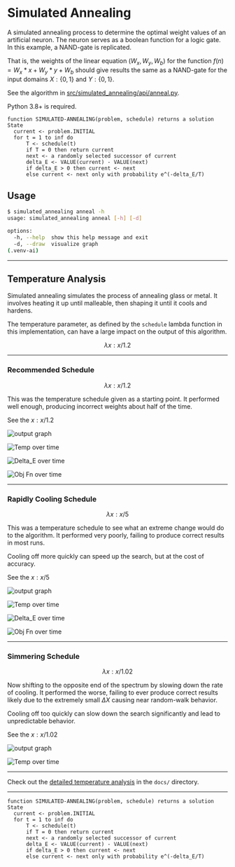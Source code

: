 # Simulated Annealing

A simulated annealing process to determine the optimal weight values of an artificial neuron.
The neuron serves as a boolean function for a logic gate. In this example, a NAND-gate is replicated.

That is, the weights of the linear equation $(W_x, W_y, W_b)$ for the 
function $f(n) = W_x*x + W_y*y + W_b$ should give results the same as a 
NAND-gate for the input domains $X : \{0, 1\}$ and $Y : \{0, 1\}$.

See the algorithm in [src/simulated_annealing/api/anneal.py](src/simulated_annealing/api/anneal.py).

Python 3.8+ is required.

```
function SIMULATED-ANNEALING(problem, schedule) returns a solution State
  current <- problem.INITIAL
  for t = 1 to inf do
      T <- schedule(t)
      if T = 0 then return current
      next <- a randomly selected successor of current
      delta_E <- VALUE(current) - VALUE(next)
      if delta_E > 0 then current <- next
      else current <- next only with probability e^(-delta_E/T)
```

## Usage

```bash
$ simulated_annealing anneal -h
usage: simulated_annealing anneal [-h] [-d]

options:
  -h, --help  show this help message and exit
  -d, --draw  visualize graph
(.venv-ai)
```
---

## Temperature Analysis

Simulated annealing simulates the process of annealing glass or metal.
It involves heating it up until malleable, then shaping it until it cools and hardens.

The temperature parameter, as defined by the `schedule` lambda function in this implementation, 
can have a large impact on the output of this algorithm.

$$\lambda x : x / 1.2$$

---

### Recommended Schedule

$$\lambda x : x / 1.2$$

This was the temperature schedule given as a starting point.
It performed well enough, producing incorrect weights about half of the time.

See the $x : x / 1.2$

![output graph](docs/_static/Figure_3_Temp=1.2_Path=23.png)

![Temp over time](docs/_static/Figure_6_Temp=1.2_Temp-over-Time.png)

![Delta_E over time](docs/_static/Figure_9_Temp=1.22_Delta-E-over-Time.png)

![Obj Fn over time](docs/_static/Figure_10_Temp=1.22_Obj-Fn-over-Time.png)

---

### Rapidly Cooling Schedule

$$\lambda x : x / 5$$

This was a temperature schedule to see what an extreme change would do to the algorithm.
It performed very poorly, failing to produce correct results in most runs.

Cooling off more quickly can speed up the search, but at the cost of accuracy.

See the $x : x / 5$

![output graph](docs/_static/Figure_4_Temp=5_Path=5.png)

![Temp over time](docs/_static/Figure_7_Temp=5_Temp-over-Time.png)

![Delta_E over time](docs/_static/Figure_12_Temp=5_Delta-E-over-Time.png)

![Obj Fn over time](docs/_static/Figure_11_Temp=5_Obj-Fn-over-Time.png)

---

### Simmering Schedule

$$\lambda x : x / 1.02$$

Now shifting to the opposite end of the spectrum by slowing down the rate of cooling.
It performed the worse, failing to ever produce correct results 
likely due to the extremely small $\Delta X$ causing near random-walk behavior.

Cooling off too quickly can slow down the search significantly 
and lead to unpredictable behavior.

See the $x : x / 1.02$

![output graph](docs/_static/Figure_5_Temp=1.02_Path=1031.png)

![Temp over time](docs/_static/Figure_8_Temp=1.02_Temp-over-Time.png)

---


Check out the [detailed temperature analysis](docs/temperature_analysis.md) in the `docs/` directory.

---
```
function SIMULATED-ANNEALING(problem, schedule) returns a solution State
  current <- problem.INITIAL
  for t = 1 to inf do
      T <- schedule(t)
      if T = 0 then return current
      next <- a randomly selected successor of current
      delta_E <- VALUE(current) - VALUE(next)
      if delta_E > 0 then current <- next
      else current <- next only with probability e^(-delta_E/T)
```
